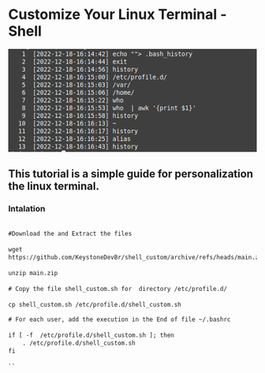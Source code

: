 # Customize Your Linux Terminal - Shell

![](./history.png)


## This tutorial is a simple guide for personalization the linux terminal.

### Intalation

```

#Download the and Extract the files

wget https://github.com/KeystoneDevBr/shell_custom/archive/refs/heads/main.zip

unzip main.zip

# Copy the file shell_custom.sh for  directory /etc/profile.d/

cp shell_custom.sh /etc/profile.d/shell_custom.sh

```

```
# For each user, add the execution in the End of file ~/.bashrc

if [ -f  /etc/profile.d/shell_custom.sh ]; then
    . /etc/profile.d/shell_custom.sh
fi

``
